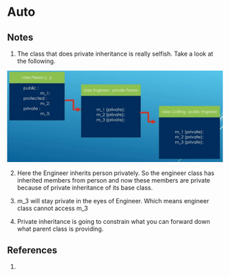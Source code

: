 # Auto

## Notes
1. The class that does private inheritance is really selfish. Take a look at the following.

![Person Hierarchy](50_50_Person_Hierarchy.jpg)

2. Here the Engineer inherits person privately. So the engineer class has inherited members from person and now these members are private because of private inheritance of its base class. 

3. m_3 will stay private in the eyes of Engineer. Which means engineer class cannot access m_3

4. Private inheritance is going to constrain what you can forward down what parent class is providing. 

## References

1. 

